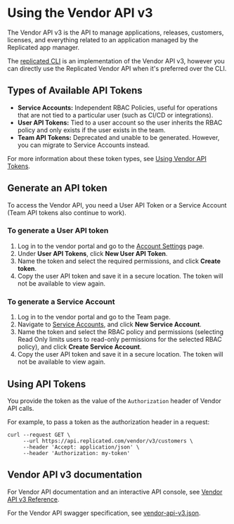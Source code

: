# Using the Vendor API v3

The Vendor API v3 is the API to manage applications, releases, customers, licenses, and everything related to an application managed by the Replicated app manager.

The [replicated CLI](replicated-cli-installing) is an implementation of the Vendor API v3, however you can directly use the Replicated Vendor API when it's preferred over the CLI.

## Types of Available API Tokens
- **Service Accounts:** Independent RBAC Policies, useful for operations that are not tied to a particular user (such as CI/CD or integrations).
- **User API Tokens:** Tied to a user account so the user inherits the RBAC policy and only exists if the user exists in the team.
- **Team API Tokens:** Deprecated and unable to be generated. However, you can migrate to Service Accounts instead.

For more information about these token types, see [Using Vendor API Tokens](replicated-cli-tokens).

## Generate an API token

To access the Vendor API, you need a User API Token or a Service Account (Team API tokens also continue to work). 

### To generate a User API token

1. Log in to the vendor portal and go to the [Account Settings](https://vendor.replicated.com/account-settings) page.
2. Under **User API Tokens**, click **New User API Token**.
3. Name the token and select the required permissions, and click **Create token**.
4. Copy the user API token and save it in a secure location. The token will not be available to view again.

### To generate a Service Account

1. Log in to the vendor portal and go to the Team page.
2. Navigate to [Service Accounts](https://vendor.replicated.com/team/serviceaccounts), and click **New Service Account**.
3. Name the token and select the RBAC policy and permissions (selecting Read Only limits users to read-only permissions for the selected RBAC policy), and click **Create Service Account**.
4. Copy the user API token and save it in a secure location. The token will not be available to view again.

## Using API Tokens

You provide the token as the value of the `Authorization` header of Vendor API calls.

For example, to pass a token as the authorization header in a request:

```
curl --request GET \
     --url https://api.replicated.com/vendor/v3/customers \
     --header 'Accept: application/json' \
     --header 'Authorization: my-token'
```

## Vendor API v3 documentation

For Vendor API documentation and an interactive API console, see [Vendor API v3 Reference](https://replicated-vendor-api.readme.io/v3/reference/createapp).

For the Vendor API swagger specification, see [vendor-api-v3.json](https://api.replicated.com/vendor/v3/spec/vendor-api-v3.json).
